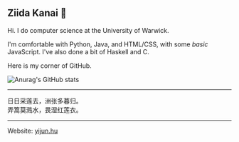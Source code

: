 ## Ziida Kanai 🐉

Hi. I do computer science at the University of Warwick.

I'm comfortable with Python, Java, and HTML/CSS, with some *basic* JavaScript. I've also done a bit of Haskell and C. 

Here is my corner of GitHub.

![Anurag's GitHub stats](https://github-readme-stats.vercel.app/api?username=Adrakaris&count_private=true&show_icons=true&theme=monokai)

-----

日日采莲去，洲张多暮归。  
弄篙莫溅水，畏湿红莲衣。

-----

Website: [yijun.hu](https://yijun.hu)
